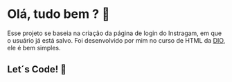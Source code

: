 # Olá, tudo bem ? 🤟

Esse projeto se baseia na criação da página de login do Instragam, em que o usuário já está salvo. Foi desenvolvido por mim no curso de HTML da 
[DIO](/https://www.dio.me/), ele é bem simples.

## Let´s Code! 🚀

